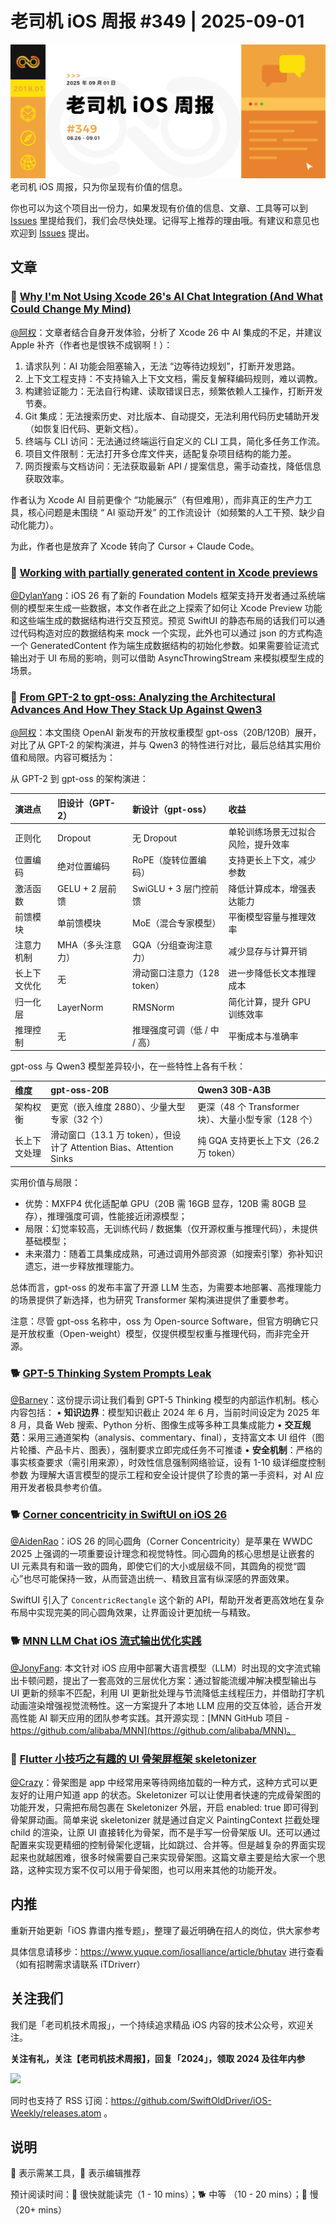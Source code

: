 # 老司机 iOS 周报 #349 | 2025-09-01

![ios-weekly](https://github.com/SwiftOldDriver/iOS-Weekly/blob/master/assets/weekly-header/349.jpg?raw=true)
老司机 iOS 周报，只为你呈现有价值的信息。

你也可以为这个项目出一份力，如果发现有价值的信息、文章、工具等可以到 [Issues](https://github.com/SwiftOldDriver/iOS-Weekly/issues) 里提给我们，我们会尽快处理。记得写上推荐的理由哦。有建议和意见也欢迎到 [Issues](https://github.com/SwiftOldDriver/iOS-Weekly/issues) 提出。

## 文章

### 🐎 [Why I'm Not Using Xcode 26's AI Chat Integration (And What Could Change My Mind)](https://www.fline.dev/why-im-not-using-xcode-26s-ai-chat-integration-and-what-could-change-my-mind/)

[@阿权](https://github.com/bqlin)：文章者结合自身开发体验，分析了 Xcode 26 中 AI 集成的不足，并建议 Apple 补齐（作者也是恨铁不成钢啊！）：

1. 请求队列：AI 功能会阻塞输入，无法 “边等待边规划”，打断开发思路。
2. 上下文工程支持：不支持输入上下文文档，需反复解释编码规则，难以调教。
3. 构建验证能力：无法自行构建、读取错误日志，频繁依赖人工操作，打断开发节奏。
4. Git 集成：无法搜索历史、对比版本、自动提交，无法利用代码历史辅助开发（如恢复旧代码、更新文档）。
5. 终端与 CLI 访问：无法通过终端运行自定义的 CLI 工具，简化多任务工作流。
6. 项目文件限制：无法打开多仓库文件夹，适配复杂项目结构的能力差。
7. 网页搜索与文档访问：无法获取最新 API / 提案信息，需手动查找，降低信息获取效率。

作者认为 Xcode AI 目前更像个 “功能展示”（有但难用），而非真正的生产力工具，核心问题是未围绕 “ AI 驱动开发” 的工作流设计（如频繁的人工干预、缺少自动化能力）。

为此，作者也是放弃了 Xcode 转向了 Cursor + Claude Code。

### 🐎 [Working with partially generated content in Xcode previews](https://www.artemnovichkov.com/blog/working-with-partially-generated-content-in-xcode-previews)

[@DylanYang](https://github.com/Dylan19Yang)：iOS 26 有了新的 Foundation Models 框架支持开发者通过系统端侧的模型来生成一些数据，本文作者在此之上探索了如何让 Xcode Preview 功能和这些端生成的数据结构进行交互预览。预览 SwiftUI 的静态布局的话我们可以通过代码构造对应的数据结构来 mock 一个实现，此外也可以通过 json 的方式构造一个 GeneratedContent 作为端生成数据结构的初始化参数。如果需要验证流式输出对于 UI 布局的影响，则可以借助 AsyncThrowingStream 来模拟模型生成的场景。

### 🐢 [From GPT-2 to gpt-oss: Analyzing the Architectural Advances And How They Stack Up Against Qwen3](https://sebastianraschka.com/blog/2025/from-gpt-2-to-gpt-oss.html)

[@阿权](https://github.com/bqlin)：本文围绕 OpenAI 新发布的开放权重模型 gpt-oss（20B/120B）展开，对比了从 GPT-2 的架构演进，并与 Qwen3 的特性进行对比，最后总结其实用价值和局限。内容可概括为：

从 GPT-2 到 gpt-oss 的架构演进：

| 演进点       | 旧设计（GPT-2）   | 新设计（gpt-oss）           | 收益                               |
| :----------- | :---------------- | :-------------------------- | :--------------------------------- |
| 正则化       | Dropout           | 无 Dropout                  | 单轮训练场景无过拟合风险，提升效率 |
| 位置编码     | 绝对位置编码      | RoPE（旋转位置编码）        | 支持更长上下文，减少参数           |
| 激活函数     | GELU + 2 层前馈   | SwiGLU + 3 层门控前馈       | 降低计算成本，增强表达能力         |
| 前馈模块     | 单前馈模块        | MoE（混合专家模型）         | 平衡模型容量与推理效率             |
| 注意力机制   | MHA（多头注意力） | GQA（分组查询注意力）       | 减少显存与计算开销                 |
| 长上下文优化 | 无                | 滑动窗口注意力（128 token） | 进一步降低长文本推理成本           |
| 归一化层     | LayerNorm         | RMSNorm                     | 简化计算，提升 GPU 训练效率        |
| 推理控制     | 无                | 推理强度可调（低 / 中 / 高）    | 平衡成本与准确率                   |

gpt-oss 与 Qwen3 模型差异较小，在一些特性上各有千秋：

| 维度         | gpt-oss-20B                                                  | Qwen3 30B-A3B                                        |
| :----------- | :----------------------------------------------------------- | :--------------------------------------------------- |
| 架构权衡     | 更宽（嵌入维度 2880）、少量大型专家（32 个）                 | 更深（48 个 Transformer 块）、大量小型专家（128 个） |
| 长上下文处理 | 滑动窗口（13.1 万 token），但设计了 Attention Bias、Attention Sinks | 纯 GQA 支持更长上下文（26.2 万 token）               |

实用价值与局限：

- 优势：MXFP4 优化适配单 GPU（20B 需 16GB 显存，120B 需 80GB 显存），推理强度可调，性能接近闭源模型；
- 局限：幻觉率较高，无训练代码 / 数据集（仅开源权重与推理代码），未提供基础模型；
- 未来潜力：随着工具集成成熟，可通过调用外部资源（如搜索引擎）弥补知识遗忘，进一步释放推理能力。

总体而言，gpt-oss 的发布丰富了开源 LLM 生态，为需要本地部署、高推理能力的场景提供了新选择，也为研究 Transformer 架构演进提供了重要参考。

注意：尽管 gpt-oss 名称中，oss 为 Open-source Software，但官方明确它只是开放权重（Open-weight）模型，仅提供模型权重与推理代码，而非完全开源。

### 🐕 [GPT-5 Thinking System Prompts Leak](https://github.com/asgeirtj/system_prompts_leaks/blob/main/OpenAI/gpt-5-thinking.md)

[@Barney](https://github.com/BarneyZhaoooo)：这份提示词让我们看到 GPT-5 Thinking 模型的内部运作机制。核心内容包括：
	•	**知识边界**：模型知识截止 2024 年 6 月，当前时间设定为 2025 年 8 月，具备 Web 搜索、Python 分析、图像生成等多种工具集成能力
	•	**交互规范**：采用三通道架构（analysis、commentary、final），支持富文本 UI 组件（图片轮播、产品卡片、图表），强制要求立即完成任务不可推诿
	•	**安全机制**：严格的事实核查要求（需引用来源），时效性信息强制网络验证，设有 1-10 级详细度控制参数
为理解大语言模型的提示工程和安全设计提供了珍贵的第一手资料，对 AI 应用开发者极具参考价值。

### 🐕 [Corner concentricity in SwiftUI on iOS 26](https://nilcoalescing.com/blog/ConcentricRectangleInSwiftUI/)

[@AidenRao](https://weibo.com/AidenRao)：iOS 26 的同心圆角（Corner Concentricity）是苹果在 WWDC 2025 上强调的一项重要设计理念和视觉特性。同心圆角的核心思想是让嵌套的 UI 元素具有和谐一致的圆角，即使它们的大小或层级不同，其圆角的视觉“圆心”也尽可能保持一致，从而营造出统一、精致且富有纵深感的界面效果。

SwiftUI 引入了 `ConcentricRectangle` 这个新的 API，帮助开发者更高效地在复杂布局中实现完美的同心圆角效果，让界面设计更加统一与精致。

### 🐕 [MNN LLM Chat iOS 流式输出优化实践](https://mp.weixin.qq.com/s/m5J5nLZiPd_yB0y-byyjCg)

[@JonyFang](https://github.com/JonyFang): 本文针对 iOS 应用中部署大语言模型（LLM）时出现的文字流式输出卡顿问题，提出了一套高效的三层优化方案：通过智能流缓冲解决模型输出与 UI 更新的频率不匹配，利用 UI 更新批处理与节流降低主线程压力，并借助打字机动画渲染增强视觉流畅性。这一方案提升了本地 LLM 应用的交互体验，适合开发高性能 AI 聊天应用的团队参考实践。其开源实现：[MNN GitHub 项目 - https://github.com/alibaba/MNN](https://github.com/alibaba/MNN)。

### 🐎 [Flutter 小技巧之有趣的 UI 骨架屏框架 skeletonizer](https://mp.weixin.qq.com/s/ceDt69ue5aV4wGwaGIKmAQ)

[@Crazy](https://github.com/jiyan135960)：骨架图是 app 中经常用来等待网络加载的一种方式，这种方式可以更友好的让用户知道 app 的状态。Skeletonizer 可以让使用者快速的完成骨架图的功能开发，只需把布局包裹在 Skeletonizer 外层，开启 enabled: true 即可得到骨架屏动画。简单来说 skeletonizer 就是通过自定义 PaintingContext 拦截处理 child 的渲染，让原 UI 直接转化为骨架，而不是手写一份骨架版 UI。还可以通过配置来实现更精细的控制骨架化逻辑，比如跳过、合并等。但是越复杂的界面实现起来也就越困难，很多时候需要自己来实现骨架图。这篇文章主要是给大家一个思路，这种实现方案不仅可以用于骨架图，也可以用来其他的功能开发。

## 内推

重新开始更新「iOS 靠谱内推专题」，整理了最近明确在招人的岗位，供大家参考

具体信息请移步：https://www.yuque.com/iosalliance/article/bhutav 进行查看（如有招聘需求请联系 iTDriverr）

## 关注我们

我们是「老司机技术周报」，一个持续追求精品 iOS 内容的技术公众号，欢迎关注。

**关注有礼，关注【老司机技术周报】，回复「2024」，领取 2024 及往年内参**

![](https://github.com/SwiftOldDriver/iOS-Weekly/blob/master/assets/qrcode_for_wechat.jpg?raw=true)

同时也支持了 RSS 订阅：https://github.com/SwiftOldDriver/iOS-Weekly/releases.atom 。

## 说明

🚧 表示需某工具，🌟 表示编辑推荐

预计阅读时间：🐎 很快就能读完（1 - 10 mins）；🐕 中等 （10 - 20 mins）；🐢 慢（20+ mins）

